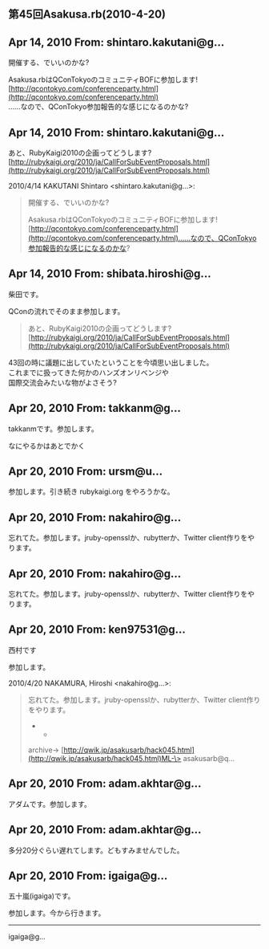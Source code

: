 ## 第45回Asakusa.rb(2010-4-20)

## Apr 14, 2010 From: shintaro.kakutani@g...

開催する、でいいのかな?

Asakusa.rbはQConTokyoのコミュニティBOFに参加します!  
 [http://qcontokyo.com/conferenceparty.html](http://qcontokyo.com/conferenceparty.html)  
……なので、QConTokyo参加報告的な感じになるのかな?

## Apr 14, 2010 From: shintaro.kakutani@g...

あと、RubyKaigi2010の企画ってどうします?  
[http://rubykaigi.org/2010/ja/CallForSubEventProposals.html](http://rubykaigi.org/2010/ja/CallForSubEventProposals.html)

2010/4/14 KAKUTANI Shintaro \<shintaro.kakutani@g...\>:

> 開催する、でいいのかな?
> 
> Asakusa.rbはQConTokyoのコミュニティBOFに参加します![http://qcontokyo.com/conferenceparty.html](http://qcontokyo.com/conferenceparty.html)……なので、QConTokyo参加報告的な感じになるのかな?
## Apr 14, 2010 From: shibata.hiroshi@g...

柴田です。

QConの流れでそのまま参加します。

> あと、RubyKaigi2010の企画ってどうします?[http://rubykaigi.org/2010/ja/CallForSubEventProposals.html](http://rubykaigi.org/2010/ja/CallForSubEventProposals.html)

43回の時に議題に出していたということを今頃思い出しました。  
これまでに扱ってきた何かのハンズオンリベンジや  
国際交流会みたいな物がよさそう?

## Apr 20, 2010 From: takkanm@g...

takkanmです。参加します。

なにやるかはあとでかく

## Apr 20, 2010 From: ursm@u...

参加します。引き続き rubykaigi.org をやろうかな。

## Apr 20, 2010 From: nakahiro@g...

忘れてた。参加します。jruby-opensslか、rubytterか、Twitter client作りをやります。

## Apr 20, 2010 From: nakahiro@g...

忘れてた。参加します。jruby-opensslか、rubytterか、Twitter client作りをやります。

## Apr 20, 2010 From: ken97531@g...

西村です

参加します。

2010/4/20 NAKAMURA, Hiroshi \<nakahiro@g...\>:

> 忘れてた。参加します。jruby-opensslか、rubytterか、Twitter client作りをやります。
> 
> - -
> 
> archive-\> [http://qwik.jp/asakusarb/hack045.html](http://qwik.jp/asakusarb/hack045.html)ML-\> asakusarb@q...
## Apr 20, 2010 From: adam.akhtar@g...

アダムです。参加します。

## Apr 20, 2010 From: adam.akhtar@g...

多分20分ぐらい遅れてします。どもすみませんでした。

## Apr 20, 2010 From: igaiga@g...

五十嵐(igaiga)です。

参加します。今から行きます。

* * *

igaiga@g...

